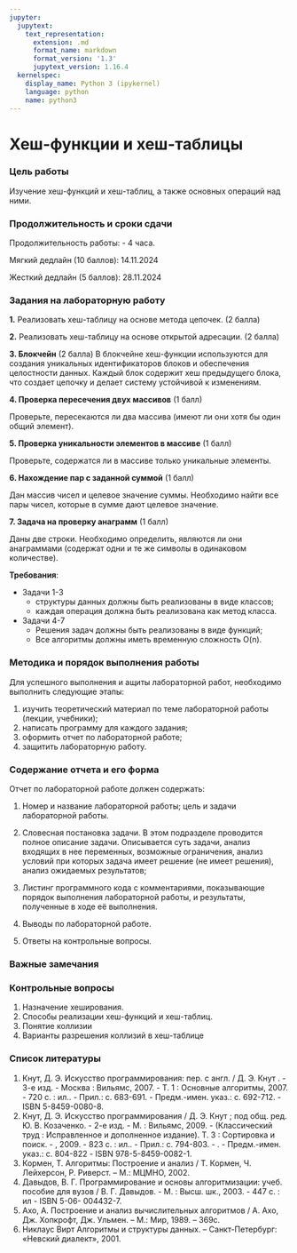 ```yaml
---
jupyter:
  jupytext:
    text_representation:
      extension: .md
      format_name: markdown
      format_version: '1.3'
      jupytext_version: 1.16.4
  kernelspec:
    display_name: Python 3 (ipykernel)
    language: python
    name: python3
---
```


<!-- #region editable=true slideshow={"slide_type": ""} -->
# Хеш-функции и хеш-таблицы
<!-- #endregion -->

### Цель работы

Изучение хеш-функций и хеш-таблиц, а также основных операций над ними.

### Продолжительность и сроки сдачи

Продолжительность работы: - 4 часа.

Мягкий дедлайн (10 баллов): 14.11.2024

Жесткий дедлайн (5 баллов): 28.11.2024


### Задания на лабораторную работу

<!-- #region -->
**1.** Реализовать хеш-таблицу на основе метода цепочек. (2 балла)

**2.** Реализовать хеш-таблицу на основе открытой адресации. (2 балла)

**3. Блокчейн** (2 балла)
В блокчейне хеш-функции используются для создания уникальных идентификаторов блоков и обеспечения целостности данных. Каждый блок содержит хеш предыдущего блока, что создает цепочку и делает систему устойчивой к изменениям.

**4. Проверка пересечения двух массивов** (1 балл)

Проверьте, пересекаются ли два массива (имеют ли они хотя бы один общий элемент).

**5. Проверка уникальности элементов в массиве** (1 балл)

Проверьте, содержатся ли в массиве только уникальные элементы.

**6. Нахождение пар с заданной суммой** (1 балл)

Дан массив чисел и целевое значение суммы. Необходимо найти все пары чисел, которые в сумме дают целевое значение.

**7. Задача на проверку анаграмм** (1 балл)

Даны две строки. Необходимо определить, являются ли они анаграммами (содержат одни и те же символы в одинаковом количестве).


**Требования**:

- Задачи 1-3
  - структуры данных должны быть реализованы в виде классов;
  - каждая операция должна быть реализована как метод класса.
- Задачи 4-7
  - Решения задач должны быть реализованы в виде функций;
  - Все алгоритмы должны иметь временную сложность O(n).
<!-- #endregion -->

### Методика и порядок выполнения работы

Для успешного выполнения и ащиты лабораторной работ, необходимо выполнить следующие этапы:

1. изучить теоретический материал по теме лабораторной работы (лекции, учебники);
2. написать программу для каждого задания;
3. оформить отчет по лабораторной работе;
4. защитить лабораторную работу.


### Содержание отчета и его форма

Отчет по лабораторной работе должен содержать:

1. Номер и название лабораторной работы; цель и задачи лабораторной работы.

2.  Словесная постановка задачи.
    В этом подразделе проводится полное описание задачи.
    Описывается суть задачи, анализ входящих в нее переменных, возможные ограничения, анализ условий
    при которых задача имеет решение (не имеет решения), анализ ожидаемых результатов;

3.  Листинг программного кода с комментариями, показывающие порядок выполнения лабораторной работы, и результаты, полученные в ходе её выполнения.

4. Выводы по лабораторной работе.

5. Ответы на контрольные вопросы.


### Важные замечания


<!-- #region jp-MarkdownHeadingCollapsed=true -->
### Контрольные вопросы

1. Назначение хеширования.
2. Способы реализации хеш-функций и хеш-таблиц.
3. Понятие коллизии
4. Варианты разрешения коллизий в хеш-таблице
<!-- #endregion -->

### Список литературы

1. Кнут, Д. Э. Искусство программирования: пер. с англ. / Д. Э. Кнут . - 3-е изд. - Москва : Вильямс, 2007. - Т. 1 : Основные алгоритмы, 2007. - 720 с. : ил.. - Прил.: с. 683-691. - Предм.-имен. указ.: с. 692-712. - ISBN 5-8459-0080-8.
2. Кнут, Д. Э. Искусство программирования / Д. Э. Кнут ; под общ. ред. Ю. В. Козаченко. - 2-е изд. - М. : Вильямс, 2009. - (Классический труд : Исправленное и дополненное издание). Т. 3 : Сортировка и поиск. - , 2009. - 823 с. : ил.. - Прил.: с. 794-803. - . - Предм.-имен. указ.: с. 804-822 - ISBN 978-5-8459-0082-1.
3. Кормен, Т. Алгоритмы: Построение и анализ / Т. Кормен, Ч. Лейхерсон, Р. Риверст. – М.: МЦМНО, 2002.
4. Давыдов, В. Г.  Программирование и основы алгоритмизации: учеб.
пособие для вузов / В. Г. Давыдов. - М. : Высш. шк., 2003. - 447 с. : ил - ISBN 5-06-
004432-7.
5. Ахо, А. Построение и анализ вычислительных алгоритмов / А. Ахо, Дж. Хопкрофт, Дж. Ульмен. – М.: Мир, 1989. – 369с.
6. Никлаус Вирт Алгоритмы и структуры данных. – Санкт-Петербург: «Невский диалект», 2001.
